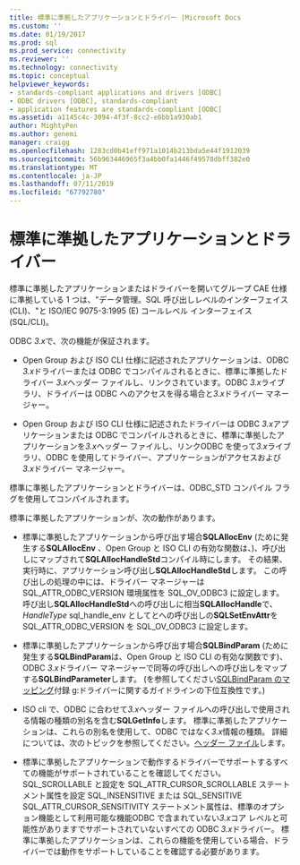 ```yaml
---
title: 標準に準拠したアプリケーションとドライバー |Microsoft Docs
ms.custom: ''
ms.date: 01/19/2017
ms.prod: sql
ms.prod_service: connectivity
ms.reviewer: ''
ms.technology: connectivity
ms.topic: conceptual
helpviewer_keywords:
- standards-compliant applications and drivers [ODBC]
- ODBC drivers [ODBC], standards-compliant
- application features are standards-compliant [ODBC]
ms.assetid: a1145c4c-3094-4f3f-8cc2-e6bb1a930ab1
author: MightyPen
ms.author: genemi
manager: craigg
ms.openlocfilehash: 1283cd0b41eff971a1014b213bda5e44f1912039
ms.sourcegitcommit: 56b963446965f3a4bb0fa1446f49578dbff382e0
ms.translationtype: MT
ms.contentlocale: ja-JP
ms.lasthandoff: 07/11/2019
ms.locfileid: "67792780"
---
```

# <a name="standards-compliant-applications-and-drivers"></a>標準に準拠したアプリケーションとドライバー
標準に準拠したアプリケーションまたはドライバーを開いてグループ CAE 仕様に準拠している 1 つは、"データ管理。SQL 呼び出しレベルのインターフェイス (CLI)、"と ISO/IEC 9075-3:1995 (E) コールレベル インターフェイス (SQL/CLI)。  
  
 ODBC *3.x*で、次の機能が保証されます。  
  
-   Open Group および ISO CLI 仕様に記述されたアプリケーションは、ODBC *3.x*ドライバーまたは ODBC でコンパイルされるときに、標準に準拠したドライバー *3.x*ヘッダー ファイルし、リンクされています。ODBC *3.x*ライブラリ、ドライバーは ODBC へのアクセスを得る場合と*3.x*ドライバー マネージャー。  
  
-   Open Group および ISO CLI 仕様に記述されたドライバーは ODBC *3.x*アプリケーションまたは ODBC でコンパイルされるときに、標準に準拠したアプリケーションを*3.x*ヘッダー ファイルし、リンクODBC を使って*3.x*ライブラリ、ODBC を使用してドライバー、アプリケーションがアクセスおよび*3.x*ドライバー マネージャー。  
  
 標準に準拠したアプリケーションとドライバーは、ODBC_STD コンパイル フラグを使用してコンパイルされます。  
  
 標準に準拠したアプリケーションが、次の動作があります。  
  
-   標準に準拠したアプリケーションから呼び出す場合**SQLAllocEnv** (ために発生する**SQLAllocEnv** 、Open Group と ISO CLI の有効な関数は、)、呼び出しにマップされて**SQLAllocHandleStd**コンパイル時にします。 その結果、実行時に、アプリケーション呼び出し**SQLAllocHandleStd**します。 この呼び出しの処理の中には、ドライバー マネージャーは SQL_ATTR_ODBC_VERSION 環境属性を SQL_OV_ODBC3 に設定します。 呼び出し**SQLAllocHandleStd**への呼び出しに相当**SQLAllocHandle**で、 *HandleType* sql_handle_env としてとへの呼び出しの**SQLSetEnvAttr**を SQL_ATTR_ODBC_VERSION を SQL_OV_ODBC3 に設定します。  
  
-   標準に準拠したアプリケーションから呼び出す場合**SQLBindParam** (ために発生する**SQLBindParam**は、Open Group と ISO CLI の有効な関数です)、ODBC *3.x*ドライバー マネージャーで同等の呼び出しへの呼び出しをマップする**SQLBindParameter**します。 (を参照してください[SQLBindParam のマッピング](../../../odbc/reference/appendixes/sqlbindparam-mapping.md)付録 g:ドライバーに関するガイドラインの下位互換性です。)  
  
-   ISO cli で、ODBC に合わせて*3.x*ヘッダー ファイルへの呼び出しで使用される情報の種類の別名を含む**SQLGetInfo**します。 標準に準拠したアプリケーションは、これらの別名を使用して、ODBC ではなく*3.x*情報の種類。 詳細については、次のトピックを参照してください。[ヘッダー ファイル](../../../odbc/reference/develop-app/header-files.md)します。  
  
-   標準に準拠したアプリケーションで動作するドライバーでサポートするすべての機能がサポートされていることを確認してください。 SQL_SCROLLABLE と設定を SQL_ATTR_CURSOR_SCROLLABLE ステートメント属性を設定 SQL_INSENSITIVE または SQL_SENSITIVE SQL_ATTR_CURSOR_SENSITIVITY ステートメント属性は、標準のオプション機能として利用可能な機能ODBC で含まれていない*3.x*コア レベルと可能性がありますでサポートされていないすべての ODBC *3.x*ドライバー。 標準に準拠したアプリケーションは、これらの機能を使用している場合、ドライバーでは動作をサポートしていることを確認する必要があります。
